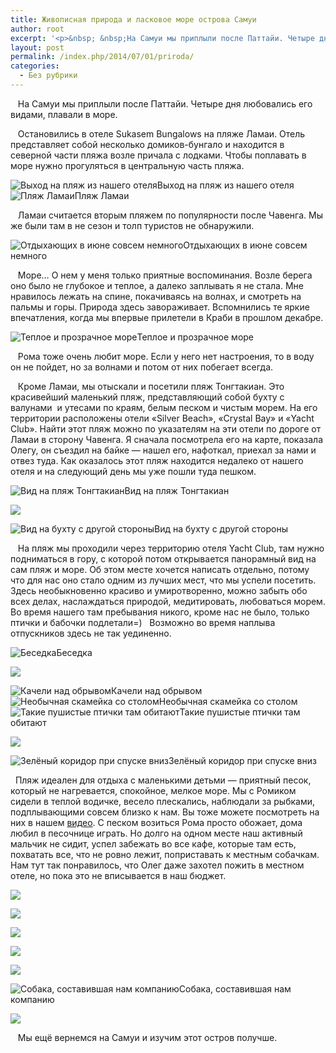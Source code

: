 ```yaml
---
title: Живописная природа и ласковое море острова Самуи
author: root
excerpt: '<p>&nbsp; &nbsp;На Самуи мы приплыли после Паттайи. Четыре дня любовались его видами, плавали в море.</p><p>&nbsp; &nbsp;Остановились в отеле Sukasem Bungalows на пляже Ламаи. Отель представляет собой несколько домиков-бунгало и находится в северной части пляжа возле причала с лодками...&nbsp;</p>'
layout: post
permalink: /index.php/2014/07/01/priroda/
categories:
  - Без рубрики
---
```

&nbsp; &nbsp;На Самуи мы приплыли после Паттайи. Четыре дня любовались его видами, плавали в море.&nbsp;

&nbsp; &nbsp;Остановились в отеле Sukasem Bungalows на пляже Ламаи. Отель представляет собой несколько домиков-бунгало и находится в северной части пляжа возле причала с лодками.&nbsp;Чтобы поплавать в море нужно прогуляться в центральную часть пляжа.&nbsp;

![Выход на пляж из нашего отеля][1]Выход на пляж из нашего отеля![Пляж Ламаи][2]Пляж Ламаи 

&nbsp; &nbsp;Ламаи считается вторым пляжем по популярности после Чавенга. Мы же были там в не сезон и толп туристов не обнаружили.

![Отдыхающих в июне совсем немного][3]Отдыхающих в июне совсем немного 

&nbsp; &nbsp;Море&#8230; О нем у меня только приятные воспоминания. Возле берега оно было не глубокое и теплое, а далеко заплывать я не стала. Мне нравилось лежать на спине, покачиваясь на волнах, и смотреть на пальмы и горы. Природа здесь завораживает. Вспомнились те яркие впечатления, когда мы впервые прилетели в Краби в прошлом декабре.

![Теплое и прозрачное море][4]Теплое и прозрачное море 

&nbsp; &nbsp;Рома тоже очень любит море. Если у него нет настроения, то в воду он не пойдет, но за волнами и потом от них побегает всегда.&nbsp;

&nbsp; &nbsp;Кроме Ламаи, мы отыскали и посетили пляж Тонгтакиан. Это красивейший маленький пляж, представляющий собой бухту с валунами &nbsp;и утесами по краям, белым песком и чистым морем. На его территории расположены отели &#171;Silver Beach&#187;, &#171;Crystal Bay&#187; и &#171;Yacht Club&#187;. Найти этот пляж можно по указателям на эти отели по дороге от Ламаи в сторону Чавенга. Я сначала посмотрела его на карте, показала Олегу, он съездил на байке &#8212; нашел его, нафоткал, приехал за нами и отвез туда. Как оказалось этот пляж находится недалеко от нашего отеля и на следующий день мы уже пошли туда пешком.&nbsp;

![Вид на пляж Тонгтакиан][5]Вид на пляж Тонгтакиан 

![][6]

![Вид на бухту с другой стороны][7]Вид на бухту с другой стороны 

&nbsp; &nbsp;На пляж мы проходили через территорию отеля Yacht Club, там нужно подниматься в гору, с которой потом открывается панорамный вид на сам пляж и море. Об этом месте хочется написать отдельно, потому что для нас оно стало одним из лучших мест, что мы успели посетить. Здесь необыкновенно красиво и умиротворенно, можно забыть обо всех делах, наслаждаться природой, медитировать, любоваться морем. Во время нашего там пребывания никого, кроме нас не было, только птички и бабочки подлетали=) &nbsp; Возможно во время наплыва отпускников здесь не так уединенно.&nbsp;

![Беседка][8]Беседка 

![][9]

![Качели над обрывом][10]Качели над обрывом![Необычная скамейка со столом][11]Необычная скамейка со столом![Такие пушистые птички там обитают][12]Такие пушистые птички там обитают 

![][13]

![Зелёный коридор при спуске вниз][14]Зелёный коридор при спуске вниз 

&nbsp; Пляж идеален для отдыха с маленькими детьми &#8212; приятный песок, который не нагревается, спокойное, мелкое море. Мы с Ромиком сидели в теплой водичке, весело плескались, наблюдали за рыбками, подплывающими совсем близко к нам. Вы тоже можете посмотреть на них в нашем <a target="_blank" href="http://www.youtube.com/watch?v=FYQqnY6eORU">видео</a>. С песком возиться Рома просто обожает, дома любил в песочнице играть. Но долго на одном месте наш активный мальчик не сидит, успел забежать во все кафе, которые там есть, похватать все, что не ровно лежит, поприставать к местным собачкам. Нам тут так понравилось, что Олег даже захотел пожить в местном отеле, но пока это не вписывается в наш бюджет.&nbsp;

![][15]

![][16]

![][17]

![][18]

![][19]

![Собака, составившая нам компанию][20]Собака, составившая нам компанию 

![][21]

<p id="yui_3_17_2_1_1404217614495_69592">
  &nbsp; &nbsp;Мы ещё вернемся на Самуи и изучим этот остров получше.
</p>

 [1]: /images/2014-07-01-priroda/1.jpg
 [2]: /images/2014-07-01-priroda/2.jpg
 [3]: /images/2014-07-01-priroda/3.jpg
 [4]: /images/2014-07-01-priroda/4.jpg
 [5]: /images/2014-07-01-priroda/5.jpg
 [6]: /images/2014-07-01-priroda/6.jpg
 [7]: /images/2014-07-01-priroda/7.jpg
 [8]: /images/2014-07-01-priroda/8.jpg
 [9]: /images/2014-07-01-priroda/9.jpg
 [10]: /images/2014-07-01-priroda/10.jpg
 [11]: /images/2014-07-01-priroda/11.jpg
 [12]: /images/2014-07-01-priroda/12.jpg
 [13]: /images/2014-07-01-priroda/13.jpg
 [14]: /images/2014-07-01-priroda/14.jpg
 [15]: /images/2014-07-01-priroda/15.jpg
 [16]: /images/2014-07-01-priroda/16.jpg
 [17]: /images/2014-07-01-priroda/17.jpg
 [18]: /images/2014-07-01-priroda/18.jpg
 [19]: /images/2014-07-01-priroda/19.jpg
 [20]: /images/2014-07-01-priroda/20.jpg
 [21]: /images/2014-07-01-priroda/21.jpg14-07-01-priroda/19.jpg
 [20]: /images/2014-07-01-priroda/20.jpg
 [21]: /images/2014-07-01-priroda/21.jpg